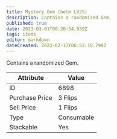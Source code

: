 ```yaml
---
title: Mystery Gem (helm LV25)
description: Contains a randomized Gem.
published: true
date: 2023-03-01T00:20:54.939Z
tags: items
editor: markdown
dateCreated: 2023-02-17T06:53:18.799Z
---
```


Contains a randomized Gem.

|Attribute|Value|
|-|-|
|ID|6898|
|Purchase Price|3 Flips|
|Sell Price|1 Flips|
|Type|Consumable|
|Stackable|Yes|

